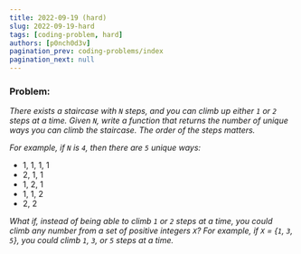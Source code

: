 ```yaml
---
title: 2022-09-19 (hard)
slug: 2022-09-19-hard
tags: [coding-problem, hard]
authors: [p0nch0d3v]
pagination_prev: coding-problems/index
pagination_next: null
---
```

### Problem:
*There exists a staircase with `N` steps, and you can climb up either `1` or `2` steps at a time. Given `N`, write a function that returns the number of unique ways you can climb the staircase. The order of the steps matters.*

*For example, if `N` is `4`, then there are `5` unique ways:*

- 1, 1, 1, 1
- 2, 1, 1
- 1, 2, 1
- 1, 1, 2
- 2, 2

*What if, instead of being able to climb `1` or `2` steps at a time, you could climb any number from a set of positive integers `X`? For example, if `X` = {`1`, `3`, `5`}, you could climb `1`, `3`, or `5` steps at a time.*
